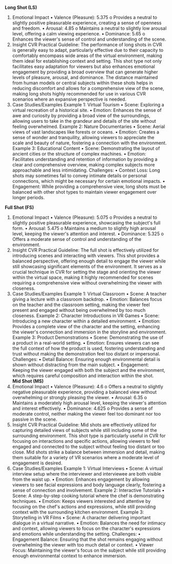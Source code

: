 **Long Shot (LS)**
1. Emotional Impact
•	Valence (Pleasure): 5.375
o	Provides a neutral to slightly positive pleasurable experience, creating a sense of openness and freedom.
•	Arousal: 4.85
o	Maintains a neutral to slightly low arousal level, offering a calm viewing experience.
•	Dominance: 5.65
o	Enhances the viewer's sense of control and understanding of the scene.
2. Insight
CVR Practical Guideline: The performance of long shots in CVR is generally easy to adapt, particularly effective due to their capacity to comfortably encompass wide areas of the virtual environment, making them ideal for establishing context and setting. This shot type not only facilitates easy adaptation for viewers but also enhances emotional engagement by providing a broad overview that can generate higher levels of pleasure, arousal, and dominance. The distance maintained from human models or central subjects within these shots helps in reducing discomfort and allows for a comprehensive view of the scene, making long shots highly recommended for use in various CVR scenarios where an expansive perspective is needed.
3. Case Studies/Examples
Example 1: Virtual Tourism
•	Scene: Exploring a virtual recreation of a historical site.
•	Emotion: Enhances the sense of awe and curiosity by providing a broad view of the surroundings, allowing users to take in the grandeur and details of the site without feeling overwhelmed.
Example 2: Nature Documentaries
•	Scene: Aerial views of vast landscapes like forests or oceans.
•	Emotion: Creates a sense of wonder and tranquility, allowing viewers to appreciate the scale and beauty of nature, fostering a connection with the environment.
Example 3: Educational Content
•	Scene: Demonstrating the layout of ancient cities or the structure of complex machines.
•	Emotion: Facilitates understanding and retention of information by providing a clear and comprehensive overview, making complex subjects more approachable and less intimidating.
Challenges:
•	Context Loss: Long shots may sometimes fail to convey intimate details or personal connections, which might be necessary for certain emotional impacts.
•	Engagement: While providing a comprehensive view, long shots must be balanced with other shot types to maintain viewer engagement over longer periods.


**Full Shot (FS)**
1. Emotional Impact
•	Valence (Pleasure): 5.075
o	Provides a neutral to slightly positive pleasurable experience, showcasing the subject's full form.
•	Arousal: 5.475
o	Maintains a medium to slightly high arousal level, keeping the viewer's attention and interest.
•	Dominance: 5.325
o	Offers a moderate sense of control and understanding of the environment.
2. Insight
CVR Practical Guideline: The full shot is effectively utilized for introducing scenes and interacting with viewers. This shot provides a balanced perspective, offering enough detail to engage the viewer while still showcasing significant elements of the environment. It serves as a crucial technique in CVR for setting the stage and orienting the viewer within the virtual space, making it highly recommended for scenes requiring a comprehensive view without overwhelming the viewer with closeness.
3. Case Studies/Examples
Example 1: Virtual Classroom
•	Scene: A teacher giving a lecture with a classroom backdrop.
•	Emotion: Balances focus on the teacher and the classroom setting, making the viewer feel present and engaged without being overwhelmed by too much closeness.
Example 2: Character Introductions in VR Games
•	Scene: Introducing a new character within a detailed environment.
•	Emotion: Provides a complete view of the character and the setting, enhancing the viewer's connection and immersion in the storyline and environment.
Example 3: Product Demonstrations
•	Scene: Demonstrating the use of a product in a real-world setting.
•	Emotion: Ensures viewers can see the full context of how the product is used, fostering understanding and trust without making the demonstration feel too distant or impersonal.
Challenges:
•	Detail Balance: Ensuring enough environmental detail is shown without distracting from the main subject.
•	Engagement: Keeping the viewer engaged with both the subject and the environment, which requires careful composition and interaction within the shot.
 
**Mid Shot (MS)**
1. Emotional Impact
•	Valence (Pleasure): 4.6
o	Offers a neutral to slightly negative pleasurable experience, providing a balanced view without overwhelming or strongly pleasing the viewer.
•	Arousal: 6.35
o	Maintains a moderately high arousal level, keeping the viewer's attention and interest effectively.
•	Dominance: 4.625
o	Provides a sense of moderate control, neither making the viewer feel too dominant nor too passive in the scene.
2. Insight
CVR Practical Guideline: Mid shots are effectively utilized for capturing detailed views of subjects while still including some of the surrounding environment. This shot type is particularly useful in CVR for focusing on interactions and specific actions, allowing viewers to feel engaged and connected to the subject without feeling too distant or too close. Mid shots strike a balance between immersion and detail, making them suitable for a variety of VR scenarios where a moderate level of engagement is desired.
3. Case Studies/Examples
Example 1: Virtual Interviews
•	Scene: A virtual interview setup where the interviewer and interviewee are both visible from the waist up.
•	Emotion: Enhances engagement by allowing viewers to see facial expressions and body language clearly, fostering a sense of connection and involvement.
Example 2: Interactive Tutorials
•	Scene: A step-by-step cooking tutorial where the chef is demonstrating techniques.
•	Emotion: Keeps viewers interested and attentive by focusing on the chef's actions and expressions, while still providing context with the surrounding kitchen environment.
Example 3: Storytelling in VR Films
•	Scene: A character delivering important dialogue in a virtual narrative.
•	Emotion: Balances the need for intimacy and context, allowing viewers to focus on the character's expressions and emotions while understanding the setting.
Challenges:
•	Engagement Balance: Ensuring that the shot remains engaging without overwhelming the viewer with too much detail or context.
•	Viewer Focus: Maintaining the viewer's focus on the subject while still providing enough environmental context to enhance immersion.
